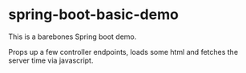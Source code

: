 # spring-boot-basic-demo
This is a barebones Spring boot demo.

Props up a few controller endpoints, loads some html and fetches the server time via javascript. 
